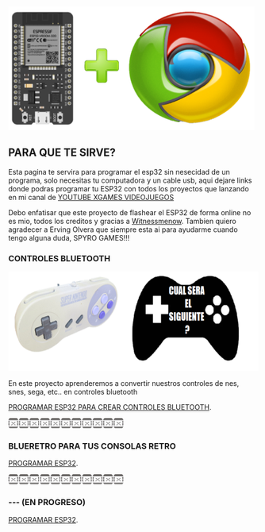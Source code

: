 <img src="imagenes/ESP32+c.png"
height="250">



## PARA QUE TE SIRVE?

Esta pagina te servira para programar el esp32 sin nesecidad de un programa, solo necesitas tu computadora y un cable usb, aqui dejare links donde podras programar tu ESP32 con todos los proyectos que lanzando en mi canal de [YOUTUBE XGAMES VIDEOJUEGOS](https://www.youtube.com/channel/UCusIoB_4vKBwBtdc81PolUw)

Debo enfatisar que este proyecto de flashear el ESP32 de forma online no es mio, todos los creditos y gracias a [Witnessmenow](https://github.com/witnessmenow/ESP-Web-Tools-Tutorial). Tambien quiero agradecer a Erving Olvera que siempre esta ai para ayudarme cuando tengo alguna duda, SPYRO GAMES!!!


### CONTROLES BLUETOOTH

<img src="imagenes/LOGO CONTROLES.png"
height="200">

En este proyecto aprenderemos a convertir nuestros controles de nes, snes, sega, etc.. en controles bluetooth

[PROGRAMAR ESP32 PARA CREAR CONTROLES BLUETOOTH](controlesbluetooth.md).


<img src="imagenes/dividir.jpg"
height="20">

### BLUERETRO PARA TUS CONSOLAS RETRO

[PROGRAMAR ESP32](blueretro.md).


<img src="imagenes/dividir.jpg"
height="20">

### --- (EN PROGRESO)

[PROGRAMAR ESP32](cartnes.md).


